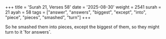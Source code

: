 +++
title = 'Surah 21, Verses 58'
date = '2025-08-30'
weight = 2541
surah = 21
ayah = 58
tags = ["answer", "answers", "biggest", "except", "into", "piece", "pieces", "smashed", "turn"]
+++

So he smashed them into pieces, except the biggest of them, so they might turn to it ˹for answers˺.